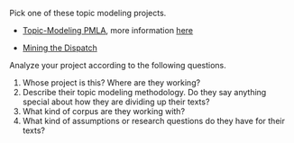 Pick one of these topic modeling projects.

* [Topic-Modeling PMLA](https://agoldst.github.io/dfr-browser/demo/), more information [here](https://andrewgoldstone.com/blog/2012/12/13/pmla/)


* [Mining the Dispatch](http://dsl.richmond.edu/dispatch/pages/intro)

Analyze your project according to the following questions.

1. Whose project is this? Where are they working?
2. Describe their topic modeling methodology. Do they say anything special about how they are dividing up their texts?
3. What kind of corpus are they working with?
4. What kind of assumptions or research questions do they have for their texts?

 